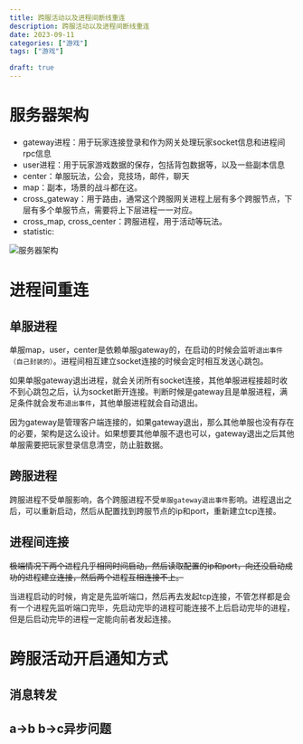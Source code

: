 ```yaml
---
title: 跨服活动以及进程间断线重连
description: 跨服活动以及进程间断线重连
date: 2023-09-11
categories: ["游戏"]
tags: ["游戏"]

draft: true
---
```


# 服务器架构

- gateway进程：用于玩家连接登录和作为网关处理玩家socket信息和进程间rpc信息
- user进程：用于玩家游戏数据的保存，包括背包数据等，以及一些副本信息
- center：单服玩法，公会，竞技场，邮件，聊天
- map：副本，场景的战斗都在这。
- cross_gateway：用于路由，通常这个跨服网关进程上层有多个跨服节点，下层有多个单服节点，需要将上下层进程一一对应。
- cross_map, cross_center：跨服进程，用于活动等玩法。
- statistic: 

![服务器架构](/note/服务器架构.png)

# 进程间重连

## 单服进程

单服map，user，center是依赖单服gateway的，在启动的时候会监听`退出事件（自己封装的）`。进程间相互建立socket连接的时候会定时相互发送心跳包。

如果单服gateway退出进程，就会关闭所有socket连接，其他单服进程接超时收不到心跳包之后，认为socket断开连接。判断时候是gateway且是单服进程，满足条件就会发布`退出事件`，其他单服进程就会自动退出。

因为gateway是管理客户端连接的，如果gateway退出，那么其他单服也没有存在的必要，架构是这么设计。如果想要其他单服不退也可以，gateway退出之后其他单服需要把玩家登录信息清空，防止脏数据。

## 跨服进程

跨服进程不受单服影响，各个跨服进程不受`单服gateway退出事件`影响。进程退出之后，可以重新启动，然后从配置找到跨服节点的ip和port，重新建立tcp连接。

## 进程间连接

~~极端情况下两个进程几乎相同时间启动，然后读取配置的ip和port，向还没启动成功的进程建立连接，然后两个进程互相连接不上。~~ 

当进程启动的时候，肯定是先监听端口，然后再去发起tcp连接，不管怎样都是会有一个进程先监听端口完毕，先启动完毕的进程可能连接不上后启动完毕的进程，但是后启动完毕的进程一定能向前者发起连接。

# 跨服活动开启通知方式

## 消息转发



## a->b b->c异步问题



